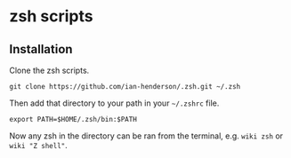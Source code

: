 # zsh scripts

## Installation

Clone the zsh scripts.

`git clone https://github.com/ian-henderson/.zsh.git ~/.zsh`

Then add that directory to your path in your `~/.zshrc` file.

`export PATH=$HOME/.zsh/bin:$PATH`

Now any zsh in the directory can be ran from the terminal, e.g. `wiki zsh` or `wiki "Z shell"`.
